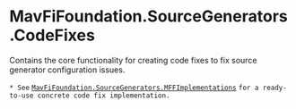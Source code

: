 # MavFiFoundation.SourceGenerators.CodeFixes

Contains the core functionality for creating code fixes to fix source generator configuration issues. 

`* See` [`MavFiFoundation.SourceGenerators.MFFImplementations`](../MavFiFoundation.SourceGenerators.MFFImplementations/README.md) `for a ready-to-use concrete code fix implementation.`
